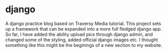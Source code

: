 # django
A django practice blog based on Traversy Media tutorial.
This project sets up a framework that can be expanded into a more full fledged django app. So far, I have added the ability 
upload pics through django admin, and changed some of the styling, added official django images etc. I thought something like 
this might be the beginings of a new section to my website.
